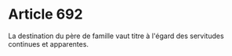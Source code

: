 # Article 692

La destination du père de famille vaut titre à l'égard des servitudes continues et apparentes.